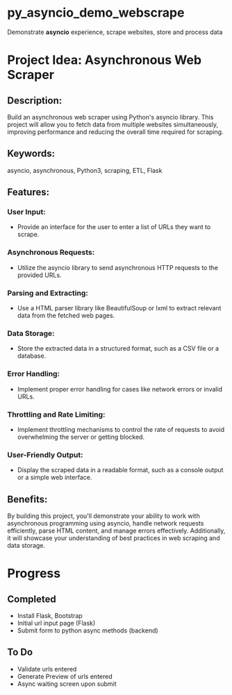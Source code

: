 # py_asyncio_demo_webscrape
Demonstrate <B>asyncio</B> experience, scrape websites, store and process data

# Project Idea: Asynchronous Web Scraper

## Description:

Build an asynchronous web scraper using Python's asyncio library. This project will allow you to fetch data from multiple websites simultaneously, improving performance and reducing the overall time required for scraping.

## Keywords:
asyncio, asynchronous, Python3, scraping, ETL, Flask

## Features:

### User Input: 
* Provide an interface for the user to enter a list of URLs they want to scrape.

### Asynchronous Requests: 
* Utilize the asyncio library to send asynchronous HTTP requests to the provided URLs.

### Parsing and Extracting: 
* Use a HTML parser library like BeautifulSoup or lxml to extract relevant data from the fetched web pages.

### Data Storage: 
* Store the extracted data in a structured format, such as a CSV file or a database.

### Error Handling: 
* Implement proper error handling for cases like network errors or invalid URLs.

### Throttling and Rate Limiting: 
* Implement throttling mechanisms to control the rate of requests to avoid overwhelming the server or getting blocked.

### User-Friendly Output: 
* Display the scraped data in a readable format, such as a console output or a simple web interface.

## Benefits: 
By building this project, you'll demonstrate your ability to work with asynchronous programming using asyncio, handle network requests efficiently, parse HTML content, and manage errors effectively. Additionally, it will showcase your understanding of best practices in web scraping and data storage.

# Progress

## Completed

* Install Flask, Bootstrap
* Initial url input page (Flask)
* Submit form to python async methods (backend)

## To Do

* Validate urls entered
* Generate Preview of urls entered
* Async waiting screen upon submit